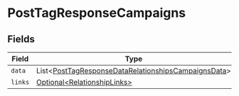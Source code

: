 # PostTagResponseCampaigns


## Fields

| Field                                                                                                                            | Type                                                                                                                             | Required                                                                                                                         | Description                                                                                                                      |
| -------------------------------------------------------------------------------------------------------------------------------- | -------------------------------------------------------------------------------------------------------------------------------- | -------------------------------------------------------------------------------------------------------------------------------- | -------------------------------------------------------------------------------------------------------------------------------- |
| `data`                                                                                                                           | List\<[PostTagResponseDataRelationshipsCampaignsData](../../models/components/PostTagResponseDataRelationshipsCampaignsData.md)> | :heavy_minus_sign:                                                                                                               | N/A                                                                                                                              |
| `links`                                                                                                                          | [Optional\<RelationshipLinks>](../../models/components/RelationshipLinks.md)                                                     | :heavy_minus_sign:                                                                                                               | N/A                                                                                                                              |